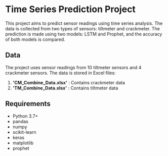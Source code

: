 # **Time Series Prediction Project**

This project aims to predict sensor readings using time series analysis. 
The data is collected from two types of sensors: tiltmeter and crackmeter.
The prediction is made using two models: LSTM and Prophet, and the accuracy of both models is compared.


## **Data**

The project uses sensor readings from 10 tiltmeter sensors and 4 crackmeter sensors. The data is stored in Excel files:

1. **'CM_Combine_Data.xlsx'** : Contains crackmeter data
2. **'TM_Combine_Data.xlsx'** : Contains tiltmeter data

## Requirements
- Python 3.7+
- pandas
- numpy
- scikit-learn
- keras
- matplotlib
- prophet

